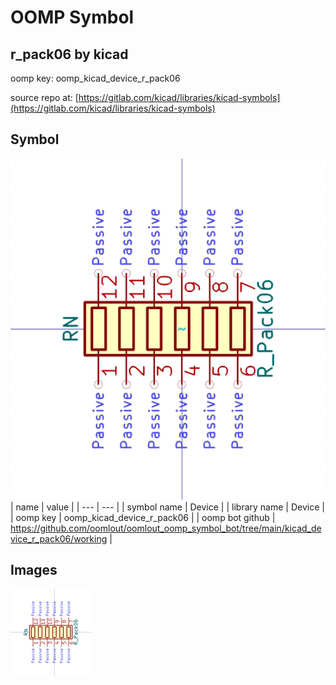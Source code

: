 # OOMP Symbol  
## r_pack06  by kicad  
  
oomp key: oomp_kicad_device_r_pack06  
  
source repo at: [https://gitlab.com/kicad/libraries/kicad-symbols](https://gitlab.com/kicad/libraries/kicad-symbols)  
## Symbol  
  
[![working.png](working_600.png)](working.png)  
| name | value | 
| --- | --- | 
| symbol name | Device | 
| library name | Device | 
| oomp key | oomp_kicad_device_r_pack06 | 
| oomp bot github | https://github.com/oomlout/oomlout_oomp_symbol_bot/tree/main/kicad_device_r_pack06/working | 
## Images  
  
[![working.png](working_140.png)](working.png)  
